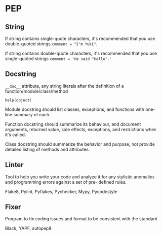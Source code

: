 # PEP

## String

If string contains single-quote characters, it's recommended that you use double-quoted strings `comment = "I'm Yuki"`.

If string contains double-quote characters, it's recommended that you use single-quoted strings `comment = 'He said "Hello".'`

## Docstring

`__doc__` attribute, any string literals after the definition of a function/module/class/method

`help(object)`

Module docstring should list classes, exceptions, and functions with one-line summary of each.

Function docstring should summarize its behaviour, and document arguments, returned value, side effects, exceptions, and
restrictions when it's called.

Class docstring should summarize the behavior and purpose, not provide detailed listing of methods and attributes.

## Linter

Tool to help you write your code and analyze it for any stylistic anomalies and programming errors against a set of pre-
defined rules.

Flake8, Pylint, Pyflakes, Pychecker, Mypy, Pycodestyle

## Fixer

Program to fix coding issues and format to be consistent with the standard

Black, YAPF, autopep8

